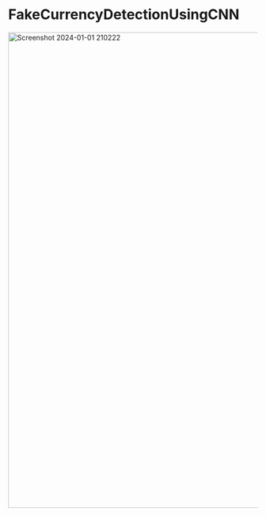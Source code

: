 # FakeCurrencyDetectionUsingCNN

<img width="960" alt="Screenshot 2024-01-01 210222" src="https://github.com/Pavan19kumar19/FakeCurrencyDetectionUsingCNN/assets/64640403/9d7604aa-2ea8-4b0d-8fab-bb0203c43e4e">

